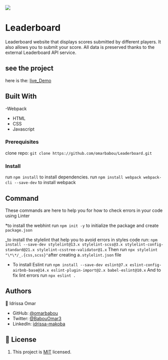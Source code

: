![](https://img.shields.io/badge/Microverse-blueviolet)

# Leaderboard

Leaderboard website that displays scores submitted by different players. It also allows you to submit your score. All data is preserved thanks to the external Leaderboard API service.

## see the project

here is the: [live_Demo]()

## Built With

-Webpack

- HTML
- CSS
- Javascript

### Prerequisites

clone repo: `git clone https://github.com/omarbabou/Leaderboard.git`

### Install

run `npm install` to install dependencies.
run `npm install webpack webpack-cli --save-dev` to install webpack

## Command

These commands are here to help you for how to check errors in your code using Linter

\*to install the webhint run `npm init -y` to initialize the package and create `package.json`

_to install the stylelint that help you to avoid errors in styles code run:
`npm install --save-dev stylelint@13.x stylelint-scss@3.x stylelint-config-standard@21.x stylelint-csstree-validator@1.x`
Then run `npx stylelint "\*\*/_.{css,scss}"`after creating a`.stylelint.json` file

- To install Eslint run `npm install --save-dev eslint@7.x eslint-config-airbnb-base@14.x eslint-plugin-import@2.x babel-eslint@10.x`
  And to fix lint errors run `npx eslint .`

## Authors

👤 Idrissa Omar

- GitHub: [@omarbabou](https://github.com/omarbabou)
- Twitter: [@BabouOmar3](https://twitter.com/BabouOmar3/photo)
- LinkedIn: [idrissa-makoba](https://www.linkedin.com/in/idrissa-makoba-b5b906205/)

## 📝 License

1. This project is [MIT](./MIT.md) licensed.
